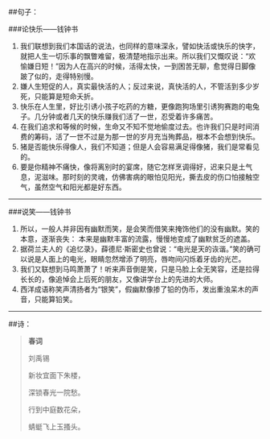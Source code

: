 ##句子：

###论快乐——钱钟书

1. 我们联想到我们本国话的说法，也同样的意味深永，譬如快活或快乐的快字，就把人生一切乐事的飘瞥难留，极清楚地指示出来。所以我们又慨叹说：“欢愉嫌日短！”因为人在高兴的时候，活得太快，一到困苦无聊，愈觉得日脚像跛了似的，走得特别慢。
2. 嫌人生短促的人，真实最快活的人；反过来说，真快活的人，不管活到多少岁死，只能算是短命夭折。
3. 快乐在人生里，好比引诱小孩子吃药的方糖，更像跑狗场里引诱狗赛跑的电兔子。几分钟或者几天的快乐赚我们活了一世，忍受着许多痛苦。
4. 在我们追求和等候的时候，生命又不知不觉地偷度过去。也许我们只是时间消费的筹码，活了一世不过是为那一世的岁月充当殉葬品，根本不会想到快乐。
5. 猪是否能快乐得像人，我们不知道；但是人会容易满足得像猪，我们是常看见的。
6. 要是你精神不痛快，像将离别时的宴席，随它怎样烹调得好，迟来只是土气息，泥滋味。那时刻的灵魂，仿佛害病的眼怕见阳光，撕去皮的伤口怕接触空气，虽然空气和阳光都是好东西。


----
###说笑——钱钟书

1. 所以，一般人并非因有幽默而笑，是会笑而借笑来掩饰他们的没有幽默。笑的本意，逐渐丧失：	本来是幽默丰富的流露，慢慢地变成了幽默贫乏的遮盖。
2. 据荷兰夫人的《追忆录》，薛德尼·斯密史也曾说：“电光是天的诙谐。”笑的确可以说是人面上的电光，眼睛忽然增添了明亮，唇吻间闪烁着牙齿的光芒。
3. 我们又联想到马鸣萧萧了！听来声音倒是笑，只是马脸上全无笑容，还是拉得长长的，像追悼会上后死的朋友，又像讲学台上的先进的大师。
4. 西洋成语称笑声清扬者为“银笑”，假幽默像掺了铅的伪币，发出重浊呆木的声音，只能算铅笑。

---
##诗：

>**春词**
>
>刘禹锡
>
>新妆宜面下朱楼，
>
>深锁春光一院愁。
>
>行到中庭数花朵，
>
>蜻蜓飞上玉搔头。